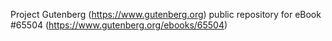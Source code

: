 Project Gutenberg (https://www.gutenberg.org) public repository for
eBook #65504 (https://www.gutenberg.org/ebooks/65504)
